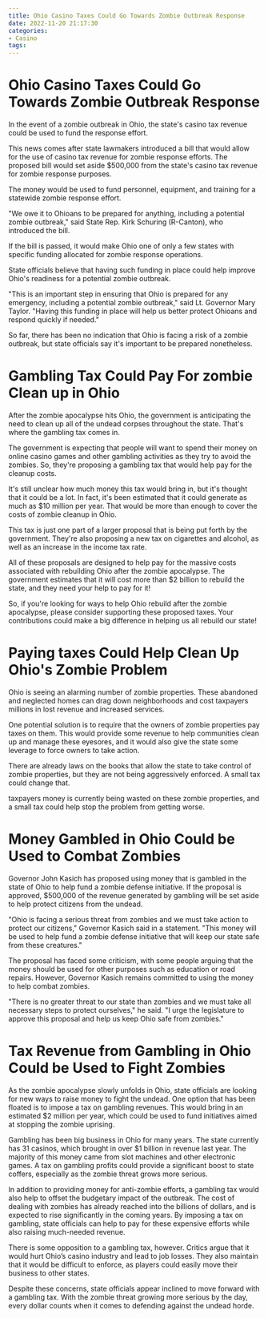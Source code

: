 ```yaml
---
title: Ohio Casino Taxes Could Go Towards Zombie Outbreak Response
date: 2022-11-20 21:17:30
categories:
- Casino
tags:
---
```



#  Ohio Casino Taxes Could Go Towards Zombie Outbreak Response

In the event of a zombie outbreak in Ohio, the state's casino tax revenue could be used to fund the response effort.

This news comes after state lawmakers introduced a bill that would allow for the use of casino tax revenue for zombie response efforts. The proposed bill would set aside $500,000 from the state's casino tax revenue for zombie response purposes.

The money would be used to fund personnel, equipment, and training for a statewide zombie response effort.

"We owe it to Ohioans to be prepared for anything, including a potential zombie outbreak," said State Rep. Kirk Schuring (R-Canton), who introduced the bill.

If the bill is passed, it would make Ohio one of only a few states with specific funding allocated for zombie response operations.

State officials believe that having such funding in place could help improve Ohio's readiness for a potential zombie outbreak.

"This is an important step in ensuring that Ohio is prepared for any emergency, including a potential zombie outbreak," said Lt. Governor Mary Taylor. "Having this funding in place will help us better protect Ohioans and respond quickly if needed."

So far, there has been no indication that Ohio is facing a risk of a zombie outbreak, but state officials say it's important to be prepared nonetheless.

#  Gambling Tax Could Pay For zombie Clean up in Ohio

After the zombie apocalypse hits Ohio, the government is anticipating the need to clean up all of the undead corpses throughout the state. That's where the gambling tax comes in.

The government is expecting that people will want to spend their money on online casino games and other gambling activities as they try to avoid the zombies. So, they're proposing a gambling tax that would help pay for the cleanup costs.

It's still unclear how much money this tax would bring in, but it's thought that it could be a lot. In fact, it's been estimated that it could generate as much as $10 million per year. That would be more than enough to cover the costs of zombie cleanup in Ohio.

This tax is just one part of a larger proposal that is being put forth by the government. They're also proposing a new tax on cigarettes and alcohol, as well as an increase in the income tax rate.

All of these proposals are designed to help pay for the massive costs associated with rebuilding Ohio after the zombie apocalypse. The government estimates that it will cost more than $2 billion to rebuild the state, and they need your help to pay for it!

So, if you're looking for ways to help Ohio rebuild after the zombie apocalypse, please consider supporting these proposed taxes. Your contributions could make a big difference in helping us all rebuild our state!

#  Paying taxes Could Help Clean Up Ohio's Zombie Problem

Ohio is seeing an alarming number of zombie properties. These abandoned and neglected homes can drag down neighborhoods and cost taxpayers millions in lost revenue and increased services.

One potential solution is to require that the owners of zombie properties pay taxes on them. This would provide some revenue to help communities clean up and manage these eyesores, and it would also give the state some leverage to force owners to take action.

There are already laws on the books that allow the state to take control of zombie properties, but they are not being aggressively enforced. A small tax could change that.

 taxpayers money is currently being wasted on these zombie properties, and a small tax could help stop the problem from getting worse.

#  Money Gambled in Ohio Could be Used to Combat Zombies

Governor John Kasich has proposed using money that is gambled in the state of Ohio to help fund a zombie defense initiative. If the proposal is approved, $500,000 of the revenue generated by gambling will be set aside to help protect citizens from the undead.

"Ohio is facing a serious threat from zombies and we must take action to protect our citizens," Governor Kasich said in a statement. "This money will be used to help fund a zombie defense initiative that will keep our state safe from these creatures."

The proposal has faced some criticism, with some people arguing that the money should be used for other purposes such as education or road repairs. However, Governor Kasich remains committed to using the money to help combat zombies.

"There is no greater threat to our state than zombies and we must take all necessary steps to protect ourselves," he said. "I urge the legislature to approve this proposal and help us keep Ohio safe from zombies."

#  Tax Revenue from Gambling in Ohio Could be Used to Fight Zombies

As the zombie apocalypse slowly unfolds in Ohio, state officials are looking for new ways to raise money to fight the undead. One option that has been floated is to impose a tax on gambling revenues. This would bring in an estimated $2 million per year, which could be used to fund initiatives aimed at stopping the zombie uprising.

Gambling has been big business in Ohio for many years. The state currently has 31 casinos, which brought in over $1 billion in revenue last year. The majority of this money came from slot machines and other electronic games. A tax on gambling profits could provide a significant boost to state coffers, especially as the zombie threat grows more serious.

In addition to providing money for anti-zombie efforts, a gambling tax would also help to offset the budgetary impact of the outbreak. The cost of dealing with zombies has already reached into the billions of dollars, and is expected to rise significantly in the coming years. By imposing a tax on gambling, state officials can help to pay for these expensive efforts while also raising much-needed revenue.

There is some opposition to a gambling tax, however. Critics argue that it would hurt Ohio’s casino industry and lead to job losses. They also maintain that it would be difficult to enforce, as players could easily move their business to other states.

Despite these concerns, state officials appear inclined to move forward with a gambling tax. With the zombie threat growing more serious by the day, every dollar counts when it comes to defending against the undead horde.